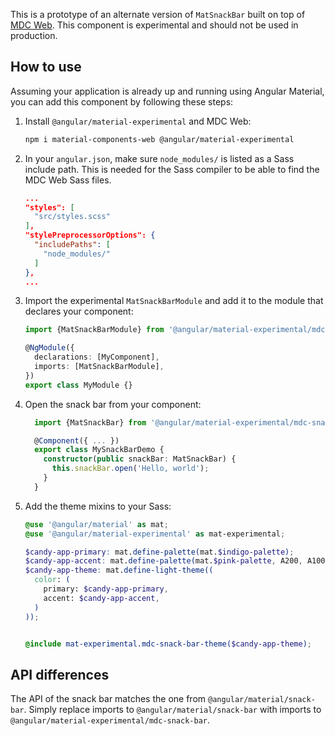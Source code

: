 This is a prototype of an alternate version of `MatSnackBar` built on top of
[MDC Web](https://github.com/material-components/material-components-web). This component is experimental and should not be used in production.

## How to use
Assuming your application is already up and running using Angular Material, you can add this component by following these steps:

1. Install `@angular/material-experimental` and MDC Web:

   ```bash
   npm i material-components-web @angular/material-experimental
   ```

2. In your `angular.json`, make sure `node_modules/` is listed as a Sass include path. This is
   needed for the Sass compiler to be able to find the MDC Web Sass files.

   ```json
   ...
   "styles": [
     "src/styles.scss"
   ],
   "stylePreprocessorOptions": {
     "includePaths": [
       "node_modules/"
     ]
   },
   ...
   ```

3. Import the experimental `MatSnackBarModule` and add it to the module that declares your component:

   ```ts
   import {MatSnackBarModule} from '@angular/material-experimental/mdc-snack-bar';

   @NgModule({
     declarations: [MyComponent],
     imports: [MatSnackBarModule],
   })
   export class MyModule {}
   ```

4. Open the snack bar from your component:

   ```ts
     import {MatSnackBar} from '@angular/material-experimental/mdc-snack-bar';

     @Component({ ... })
     export class MySnackBarDemo {
       constructor(public snackBar: MatSnackBar) {
         this.snackBar.open('Hello, world');
       }
     }
   ```

5. Add the theme mixins to your Sass:

   ```scss
   @use '@angular/material' as mat;
   @use '@angular/material-experimental' as mat-experimental;

   $candy-app-primary: mat.define-palette(mat.$indigo-palette);
   $candy-app-accent: mat.define-palette(mat.$pink-palette, A200, A100, A400);
   $candy-app-theme: mat.define-light-theme((
     color: (
       primary: $candy-app-primary,
       accent: $candy-app-accent,
     )
   ));


   @include mat-experimental.mdc-snack-bar-theme($candy-app-theme);
   ```

## API differences

The API of the snack bar matches the one from `@angular/material/snack-bar`. Simply replace imports to
`@angular/material/snack-bar` with imports to `@angular/material-experimental/mdc-snack-bar`.
